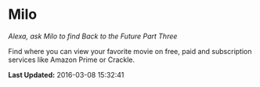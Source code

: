 # Milo
*Alexa, ask Milo to find Back to the Future Part Three*

Find where you can view your favorite movie on free, paid and subscription services like Amazon Prime or Crackle.

**Last Updated:** 2016-03-08 15:32:41
